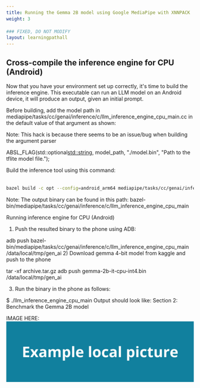 ```yaml
---
title: Running the Gemma 2B model using Google MediaPipe with XNNPACK
weight: 3

### FIXED, DO NOT MODIFY
layout: learningpathall
---
```


## Cross-compile the inference engine for CPU (Android)

Now that you have your environment set up correctly, it's time to build the inference engine. This executable can run an LLM model on an Android device, it will produce an output, given an initial prompt.

Before building, add the model path in mediapipe/tasks/cc/genai/inference/c/llm_inference_engine_cpu_main.cc in the default value of that argument as shown:

Note: This hack is because there seems to be an issue/bug when building the argument parser

ABSL_FLAG(std::optional<std::string>, model_path, "./model.bin", "Path to the tflite model file.");

Build the inference tool using this command:

```bash

bazel build -c opt --config=android_arm64 mediapipe/tasks/cc/genai/inference/c:llm_inference_engine_cpu_main

```

Note: The output binary can be found in this path: bazel-bin/mediapipe/tasks/cc/genai/inference/c/llm_inference_engine_cpu_main

Running inference engine for CPU (Android)

1) Push the resulted binary to the phone using ADB:

adb push bazel-bin/mediapipe/tasks/cc/genai/inference/c/llm_inference_engine_cpu_main /data/local/tmp/gen_ai 2) Download gemma 4-bit model from kaggle and push to the phone

tar -xf archive.tar.gz adb push gemma-2b-it-cpu-int4.bin /data/local/tmp/gen_ai

3) Run the binary in the phone as follows:

$ ./llm_inference_engine_cpu_main Output should look like: Section 2: Benchmark the Gemma 2B model

IMAGE HERE:
![example image alt-text#center](example-picture.png "Figure 1. Example image caption")
